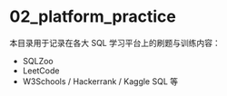 # 02_platform_practice

本目录用于记录在各大 SQL 学习平台上的刷题与训练内容：

- SQLZoo
- LeetCode
- W3Schools / Hackerrank / Kaggle SQL 等


